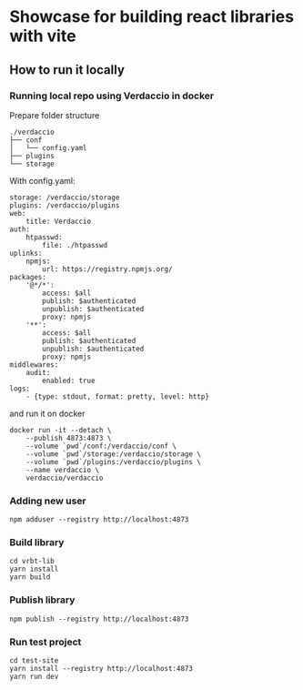 # Showcase for building react libraries with vite

## How to run it locally

### Running local repo using Verdaccio in docker
Prepare folder structure

    ./verdaccio
    ├── conf
    │   └── config.yaml
    ├── plugins
    └── storage

With config.yaml:

    storage: /verdaccio/storage
    plugins: /verdaccio/plugins
    web:
        title: Verdaccio
    auth:
        htpasswd:
            file: ./htpasswd
    uplinks:
        npmjs:
            url: https://registry.npmjs.org/                                
    packages:
        '@*/*':
            access: $all
            publish: $authenticated
            unpublish: $authenticated
            proxy: npmjs
        '**':
            access: $all
            publish: $authenticated
            unpublish: $authenticated
            proxy: npmjs
    middlewares:
        audit:
            enabled: true
    logs:
        - {type: stdout, format: pretty, level: http}

and run it on docker

    docker run -it --detach \
        --publish 4873:4873 \
        --volume `pwd`/conf:/verdaccio/conf \
        --volume `pwd`/storage:/verdaccio/storage \
        --volume `pwd`/plugins:/verdaccio/plugins \
        --name verdaccio \
        verdaccio/verdaccio

### Adding new user
    npm adduser --registry http://localhost:4873

### Build library
    cd vrbt-lib
    yarn install
    yarn build

### Publish library
    npm publish --registry http://localhost:4873

### Run test project
    cd test-site
    yarn install --registry http://localhost:4873
    yarn run dev